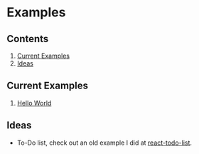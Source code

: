 # Examples #

## Contents

1. [Current Examples](#current-examples)
1. [Ideas](#ideas)

## Current Examples

1. [Hello World](./hello-world/)

## Ideas

- To-Do list, check out an old example I did at [react-todo-list](https://github.com/jofaval/reat-todo-list).
